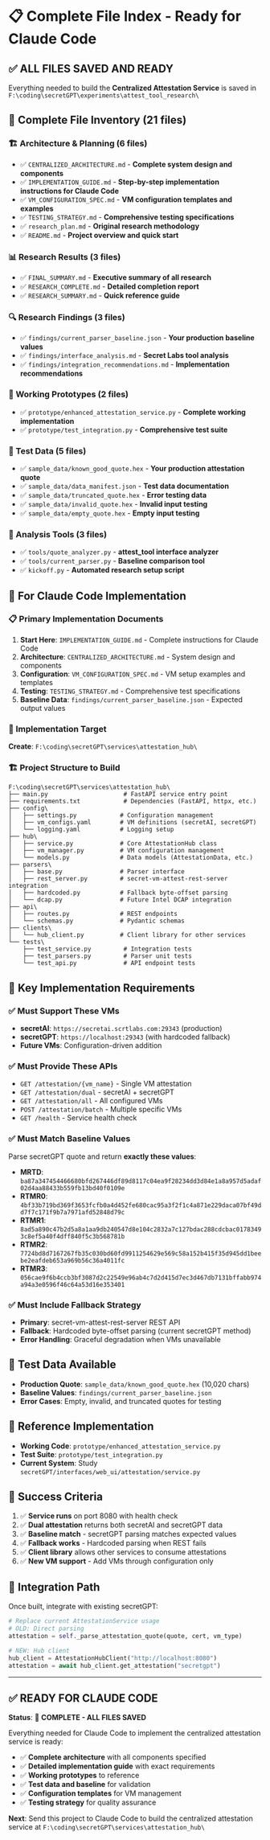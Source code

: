# 📋 Complete File Index - Ready for Claude Code

## ✅ **ALL FILES SAVED AND READY**

Everything needed to build the **Centralized Attestation Service** is saved in `F:\coding\secretGPT\experiments\attest_tool_research\`

## 📁 **Complete File Inventory (21 files)**

### **🏗️ Architecture & Planning (6 files)**
- ✅ `CENTRALIZED_ARCHITECTURE.md` - **Complete system design and components**
- ✅ `IMPLEMENTATION_GUIDE.md` - **Step-by-step implementation instructions for Claude Code**
- ✅ `VM_CONFIGURATION_SPEC.md` - **VM configuration templates and examples**
- ✅ `TESTING_STRATEGY.md` - **Comprehensive testing specifications**
- ✅ `research_plan.md` - **Original research methodology**
- ✅ `README.md` - **Project overview and quick start**

### **📊 Research Results (3 files)**
- ✅ `FINAL_SUMMARY.md` - **Executive summary of all research**
- ✅ `RESEARCH_COMPLETE.md` - **Detailed completion report**
- ✅ `RESEARCH_SUMMARY.md` - **Quick reference guide**

### **🔍 Research Findings (3 files)**
- ✅ `findings/current_parser_baseline.json` - **Your production baseline values**
- ✅ `findings/interface_analysis.md` - **Secret Labs tool analysis**
- ✅ `findings/integration_recommendations.md` - **Implementation recommendations**

### **🚀 Working Prototypes (2 files)**
- ✅ `prototype/enhanced_attestation_service.py` - **Complete working implementation**
- ✅ `prototype/test_integration.py` - **Comprehensive test suite**

### **🧪 Test Data (5 files)**
- ✅ `sample_data/known_good_quote.hex` - **Your production attestation quote**
- ✅ `sample_data/data_manifest.json` - **Test data documentation**
- ✅ `sample_data/truncated_quote.hex` - **Error testing data**
- ✅ `sample_data/invalid_quote.hex` - **Invalid input testing**
- ✅ `sample_data/empty_quote.hex` - **Empty input testing**

### **🔧 Analysis Tools (3 files)**
- ✅ `tools/quote_analyzer.py` - **attest_tool interface analyzer**
- ✅ `tools/current_parser.py` - **Baseline comparison tool**
- ✅ `kickoff.py` - **Automated research setup script**

## 🎯 **For Claude Code Implementation**

### **📋 Primary Implementation Documents**
1. **Start Here**: `IMPLEMENTATION_GUIDE.md` - Complete instructions for Claude Code
2. **Architecture**: `CENTRALIZED_ARCHITECTURE.md` - System design and components
3. **Configuration**: `VM_CONFIGURATION_SPEC.md` - VM setup examples and templates
4. **Testing**: `TESTING_STRATEGY.md` - Comprehensive test specifications
5. **Baseline Data**: `findings/current_parser_baseline.json` - Expected output values

### **🎯 Implementation Target**
**Create**: `F:\coding\secretGPT\services\attestation_hub\`

### **🏗️ Project Structure to Build**
```
F:\coding\secretGPT\services\attestation_hub\
├── main.py                     # FastAPI service entry point
├── requirements.txt            # Dependencies (FastAPI, httpx, etc.)
├── config\
│   ├── settings.py            # Configuration management
│   ├── vm_configs.yaml        # VM definitions (secretAI, secretGPT)
│   └── logging.yaml           # Logging setup
├── hub\
│   ├── service.py             # Core AttestationHub class
│   ├── vm_manager.py          # VM configuration management
│   └── models.py              # Data models (AttestationData, etc.)
├── parsers\
│   ├── base.py                # Parser interface
│   ├── rest_server.py         # secret-vm-attest-rest-server integration
│   ├── hardcoded.py           # Fallback byte-offset parsing
│   └── dcap.py                # Future Intel DCAP integration
├── api\
│   ├── routes.py              # REST endpoints
│   └── schemas.py             # Pydantic schemas
├── clients\
│   └── hub_client.py          # Client library for other services
└── tests\
    ├── test_service.py         # Integration tests
    ├── test_parsers.py         # Parser unit tests
    └── test_api.py             # API endpoint tests
```

## 🚀 **Key Implementation Requirements**

### **✅ Must Support These VMs**
- **secretAI**: `https://secretai.scrtlabs.com:29343` (production)
- **secretGPT**: `https://localhost:29343` (with hardcoded fallback)
- **Future VMs**: Configuration-driven addition

### **✅ Must Provide These APIs**
- `GET /attestation/{vm_name}` - Single VM attestation
- `GET /attestation/dual` - secretAI + secretGPT
- `GET /attestation/all` - All configured VMs
- `POST /attestation/batch` - Multiple specific VMs
- `GET /health` - Service health check

### **✅ Must Match Baseline Values**
Parse secretGPT quote and return **exactly these values**:
- **MRTD**: `ba87a347454466680bfd267446df89d8117c04ea9f28234dd3d84e1a8a957d5adaf02d4aa88433b559fb13bd40f0109e`
- **RTMR0**: `4bf33b719bd369f3653fcfb0a4d452fe680cac95a3f2f1c4a871e229daca07bf49dd7f7c171f9b7a7971afd52848d79c`
- **RTMR1**: `8ad5a890c47b2d5a8a1aa9db240547d8e104c2832a7c127bdac288cdcbac01783493c8ef5a40f4dff840f5c3b568781b`
- **RTMR2**: `7724bd8d7167267fb35c030bd60fd9911254629e569c58a152b415f35d945dd1beebe2eafdeb653a969b56c36a4011fc`
- **RTMR3**: `056cae9f6b4ccb3bf3087d2c22549e96ab4c7d2d415d7ec3d467db7131bffabb974a94a3e0596f46c64a53d16e353401`

### **✅ Must Include Fallback Strategy**
- **Primary**: secret-vm-attest-rest-server REST API
- **Fallback**: Hardcoded byte-offset parsing (current secretGPT method)
- **Error Handling**: Graceful degradation when VMs unavailable

## 🧪 **Test Data Available**
- **Production Quote**: `sample_data/known_good_quote.hex` (10,020 chars)
- **Baseline Values**: `findings/current_parser_baseline.json`
- **Error Cases**: Empty, invalid, and truncated quotes for testing

## 📖 **Reference Implementation**
- **Working Code**: `prototype/enhanced_attestation_service.py`
- **Test Suite**: `prototype/test_integration.py`
- **Current System**: Study `secretGPT/interfaces/web_ui/attestation/service.py`

## 🎯 **Success Criteria**
1. ✅ **Service runs** on port 8080 with health check
2. ✅ **Dual attestation** returns both secretAI and secretGPT data
3. ✅ **Baseline match** - secretGPT parsing matches expected values
4. ✅ **Fallback works** - Hardcoded parsing when REST fails
5. ✅ **Client library** allows other services to consume attestations
6. ✅ **New VM support** - Add VMs through configuration only

## 🚀 **Integration Path**
Once built, integrate with existing secretGPT:
```python
# Replace current AttestationService usage
# OLD: Direct parsing
attestation = self._parse_attestation_quote(quote, cert, vm_type)

# NEW: Hub client
hub_client = AttestationHubClient("http://localhost:8080")
attestation = await hub_client.get_attestation("secretgpt")
```

---

## ✅ **READY FOR CLAUDE CODE**

**Status**: 🎯 **COMPLETE - ALL FILES SAVED**

Everything needed for Claude Code to implement the centralized attestation service is ready:
- ✅ **Complete architecture** with all components specified
- ✅ **Detailed implementation guide** with exact requirements
- ✅ **Working prototypes** to reference
- ✅ **Test data and baseline** for validation
- ✅ **Configuration templates** for VM management
- ✅ **Testing strategy** for quality assurance

**Next**: Send this project to Claude Code to build the centralized attestation service at `F:\coding\secretGPT\services\attestation_hub\`
